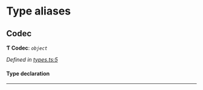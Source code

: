 

# Type aliases

<a id="codec"></a>

##  Codec

**Ƭ Codec**: *`object`*

*Defined in [types.ts:5](https://github.com/polkadot-js/common/blob/50721f2/packages/trie-codec/src/types.ts#L5)*

#### Type declaration

___

